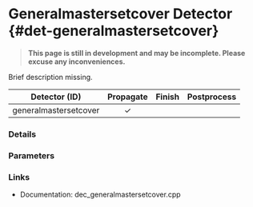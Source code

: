 # Generalmastersetcover Detector {#det-generalmastersetcover}
> **This page is still in development and may be incomplete. Please excuse any inconveniences.**

Brief description missing.

|         Detector (ID)       | Propagate | Finish | Postprocess |
|-----------------------------|:---------:|:------:|:-----------:|
| generalmastersetcover       | ✓ |   |   |

### Details

### Parameters

### Links
 * Documentation: dec_generalmastersetcover.cpp
